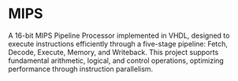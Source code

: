 # MIPS

A 16-bit MIPS Pipeline Processor implemented in VHDL, designed to execute instructions efficiently through a five-stage pipeline: Fetch, Decode, Execute, Memory, and Writeback. This project supports fundamental arithmetic, logical, and control operations, optimizing performance through instruction parallelism.
